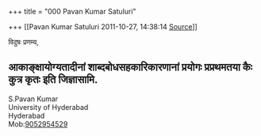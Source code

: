 +++
title = "000 Pavan Kumar Satuluri"

+++
[[Pavan Kumar Satuluri	2011-10-27, 14:38:14 [Source](https://groups.google.com/g/bvparishat/c/tiWZaVpCw-Q)]]



  
विदुषः प्रणम्य,  
  
  
 आकाङ्क्षायोग्यतादीनां शाब्दबोधसहकारिकारणानां प्रयोगः प्रप्रथमतया कैः कुत्र कृतः इति जिज्ञासामि.  
--  
S.Pavan Kumar  
University of Hyderabad  
Hyderabad  
Mob:[9052954529](tel:(905)%20295-4529)  
  

